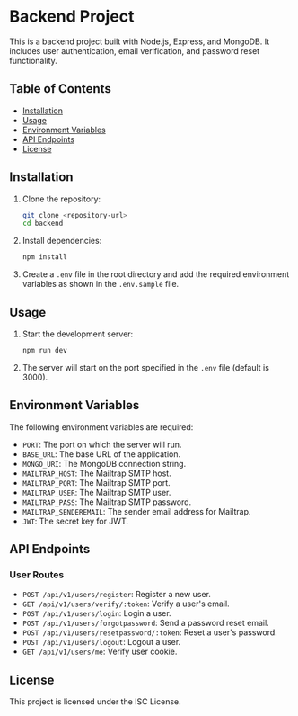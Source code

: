 # Backend Project

This is a backend project built with Node.js, Express, and MongoDB. It includes user authentication, email verification, and password reset functionality.

## Table of Contents

- [Installation](#installation)
- [Usage](#usage)
- [Environment Variables](#environment-variables)
- [API Endpoints](#api-endpoints)
- [License](#license)

## Installation

1. Clone the repository:
    ```sh
    git clone <repository-url>
    cd backend
    ```

2. Install dependencies:
    ```sh
    npm install
    ```

3. Create a `.env` file in the root directory and add the required environment variables as shown in the `.env.sample` file.

## Usage

1. Start the development server:
    ```sh
    npm run dev
    ```

2. The server will start on the port specified in the `.env` file (default is 3000).

## Environment Variables

The following environment variables are required:

- `PORT`: The port on which the server will run.
- `BASE_URL`: The base URL of the application.
- `MONGO_URI`: The MongoDB connection string.
- `MAILTRAP_HOST`: The Mailtrap SMTP host.
- `MAILTRAP_PORT`: The Mailtrap SMTP port.
- `MAILTRAP_USER`: The Mailtrap SMTP user.
- `MAILTRAP_PASS`: The Mailtrap SMTP password.
- `MAILTRAP_SENDEREMAIL`: The sender email address for Mailtrap.
- `JWT`: The secret key for JWT.

## API Endpoints

### User Routes

- `POST /api/v1/users/register`: Register a new user.
- `GET /api/v1/users/verify/:token`: Verify a user's email.
- `POST /api/v1/users/login`: Login a user.
- `POST /api/v1/users/forgotpassword`: Send a password reset email.
- `POST /api/v1/users/resetpassword/:token`: Reset a user's password.
- `POST /api/v1/users/logout`: Logout a user.
- `GET /api/v1/users/me`: Verify user cookie.

## License

This project is licensed under the ISC License.